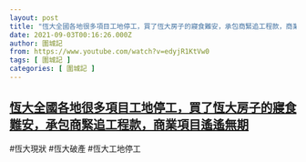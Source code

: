 ```yaml
---
layout: post
title: "恆大全國各地很多項目工地停工，買了恆大房子的寢食難安，承包商緊追工程款，商業項目遙遙無期"
date: 2021-09-03T00:16:26.000Z
author: 圍城記
from: https://www.youtube.com/watch?v=edyjR1KtVw0
tags: [ 圍城記 ]
categories: [ 圍城記 ]
---
```

<!--1630628186000-->
[恆大全國各地很多項目工地停工，買了恆大房子的寢食難安，承包商緊追工程款，商業項目遙遙無期](https://www.youtube.com/watch?v=edyjR1KtVw0)
------

<div>
#恆大現狀 #恆大破產 #恆大工地停工
</div>
